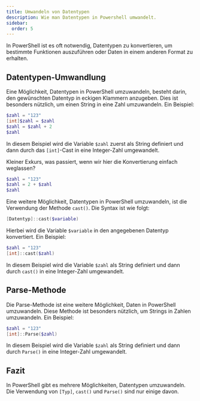```yaml
---
title: Umwandeln von Datentypen
description: Wie man Datentypen in Powershell umwandelt.
sidebar:
  order: 5
---
```


In PowerShell ist es oft notwendig, Datentypen zu konvertieren, um bestimmte Funktionen auszuführen oder Daten in einem anderen Format zu erhalten.

## Datentypen-Umwandlung

Eine Möglichkeit, Datentypen in PowerShell umzuwandeln, besteht darin, den gewünschten Datentyp in eckigen Klammern anzugeben. Dies ist besonders nützlich, um einen String in eine Zahl umzuwandeln. Ein Beispiel:

```powershell
$zahl = "123"
[int]$zahl = $zahl
$zahl = $zahl + 2
$zahl
```

In diesem Beispiel wird die Variable `$zahl` zuerst als String definiert und dann durch das `[int]`-Cast in eine Integer-Zahl umgewandelt.

Kleiner Exkurs, was passiert, wenn wir hier die Konvertierung einfach weglassen?

```powershell
$zahl = "123"
$zahl = 2 + $zahl
$zahl
```

Eine weitere Möglichkeit, Datentypen in PowerShell umzuwandeln, ist die Verwendung der Methode `cast()`. Die Syntax ist wie folgt:

```powershell
[Datentyp]::cast($variable)
```

Hierbei wird die Variable `$variable` in den angegebenen Datentyp konvertiert. Ein Beispiel:

```powershell
$zahl = "123"
[int]::cast($zahl)
```

In diesem Beispiel wird die Variable `$zahl` als String definiert und dann durch `cast()` in eine Integer-Zahl umgewandelt.

## Parse-Methode

Die Parse-Methode ist eine weitere Möglichkeit, Daten in PowerShell umzuwandeln. Diese Methode ist besonders nützlich, um Strings in Zahlen umzuwandeln. Ein Beispiel:

```powershell
$zahl = "123"
[int]::Parse($zahl)
```

In diesem Beispiel wird die Variable `$zahl` als String definiert und dann durch `Parse()` in eine Integer-Zahl umgewandelt.

## Fazit

In PowerShell gibt es mehrere Möglichkeiten, Datentypen umzuwandeln. Die Verwendung von `[Typ]`, `cast()` und `Parse()` sind nur einige davon.
